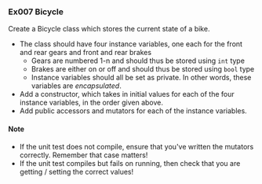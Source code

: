 ### Ex007 Bicycle
Create a Bicycle class which stores the current state of a bike.
- The class should have four instance variables, one each for the front and rear gears and front and rear brakes
  - Gears are numbered 1-n and should thus be stored using `int` type
  - Brakes are either on or off and should thus be stored using `bool` type
  - Instance variables should all be set as private. In other words, these variables are _encapsulated_.
- Add a constructor, which takes in initial values for each of the four instance variables, in the order given above.
- Add public accessors and mutators for each of the instance variables.

#### Note 
- If the unit test does not compile, ensure that you've written the mutators correctly. Remember that case matters!
- If the unit test compiles but fails on running, then check that you are getting / setting the correct values!
